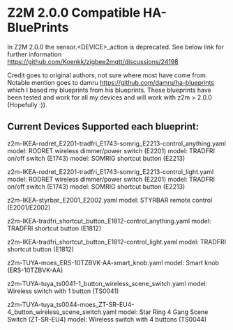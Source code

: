 # Z2M 2.0.0 Compatible HA-BluePrints
In Z2M 2.0.0 the sensor.\<DEVICE\>_action is deprecated.
See below link for further information
https://github.com/Koenkk/zigbee2mqtt/discussions/24198

Credit goes to original authors, not sure where most have come from.
Notable mention goes to damru https://github.com/damru/ha-blueprints
which I based my blueprints from his blueprints.
These blueprints have been tested and work for all my devices and will work with z2m > 2.0.0 (Hopefully :)).

Current Devices Supported each blueprint:
----------------------------------------
z2m-IKEA-rodret_E2201-tradfri_E1743-somrig_E2213-control_anything.yaml
model: RODRET wireless dimmer/power switch (E2201)
model: TRADFRI on/off switch (E1743)
model: SOMRIG shortcut button (E2213)

z2m-IKEA-rodret_E2201-tradfri_E1743-somrig_E2213-control_light.yaml
model: RODRET wireless dimmer/power switch (E2201)
model: TRADFRI on/off switch (E1743)
model: SOMRIG shortcut button (E2213)

z2m-IKEA-styrbar_E2001_E2002.yaml
model: STYRBAR remote control (E2001/E2002)

z2m-IKEA-tradfri_shortcut_button_E1812-control_anything.yaml
model: TRADFRI shortcut button (E1812)

z2m-IKEA-tradfri_shortcut_button_E1812-control_light.yaml
model: TRADFRI shortcut button (E1812)

z2m-TUYA-moes_ERS-10TZBVK-AA-smart_knob.yaml
model: Smart knob (ERS-10TZBVK-AA)

z2m-TUYA-tuya_ts0041-1_button_wireless_scene_switch.yaml
model: Wireless switch with 1 button (TS0041)

z2m-TUYA-tuya_ts0044-moes_ZT-SR-EU4-4_button_wireless_scene_switch.yaml
model: Star Ring 4 Gang Scene Switch (ZT-SR-EU4)
model: Wireless switch with 4 buttons (TS0044)

